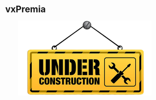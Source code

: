 # vxPremia

<figure><img src="../../.gitbook/assets/underConstruction.png" alt=""><figcaption></figcaption></figure>
